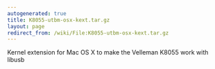 ```yaml
---
autogenerated: true
title: K8055-utbm-osx-kext.tar.gz
layout: page
redirect_from: /wiki/File:K8055-utbm-osx-kext.tar.gz
---
```


Kernel extension for Mac OS X to make the Velleman K8055 work with
libusb
